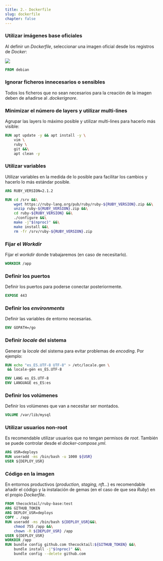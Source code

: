 ```yaml
---
title: 2.- Dockerfile
slug: dockerfile
chapter: false
---
```


### Utilizar imágenes base oficiales

Al definir un _Dockerfile_, seleccionar una imagen oficial desde los registros de _Docker_:

![](/images/docker/debian_image.png)

```Dockerfile
FROM debian
```

### Ignorar ficheros innecesarios o sensibles

Todos los ficheros que no sean necesarios para la creación de la imagen deben de añadirse al _.dockerignore_.

### Minimizar el número de layers y utilizar multi-lines

Agrupar las layers lo máximo posible y utilizar multi-lines para hacerlo más visible:

```Dockerfile
RUN apt update -y && apt install -y \
    vim \
    ruby \
    git &&\
    apt clean -y
```

### Utilizar variables

Utilizar variables en la medida de lo posible para facilitar los cambios y hacerlo lo más estándar posible.

```Dockerfile
ARG RUBY_VERSION=2.1.2

RUN cd /srv &&\
    wget https://ruby-lang.org/pub/ruby/ruby-${RUBY_VERSION}.zip &&\
    unzip ruby-${RUBY_VERSION}.zip &&\
    cd ruby-${RUBY_VERSION} &&\
    ./configure &&\
    make -j"$(nproc)" &&\
    make install &&\
    rm -fr /srv/ruby-${RUBY_VERSION}.zip
```

### Fijar el _Workdir_

Fijar el _workdir_ donde trabajaremos (en caso de necesitarlo).

```Dockerfile
WORKDIR /app
```

### Definir los puertos

Definir los puertos para poderse conectar posteriormente.

```Dockerfile
EXPOSE 443
```

### Definir los _environments_

Definir las variables de entorno necesarias.

```Dockerfile
ENV GOPATH=/go
```

### Definir _locale_ del sistema

Generar la _locale_ del sistema para evitar problemas de _encoding_. Por ejemplo:

```Dockerfile
RUN echo "es_ES.UTF-8 UTF-8" > /etc/locale.gen \
 && locale-gen es_ES.UTF-8

ENV LANG es_ES.UTF-8
ENV LANGUAGE es_ES:es
```

### Definir los volúmenes

Definir los volúmenes que van a necesitar ser montados.

```Dockerfile
VOLUME /var/lib/mysql
```

### Utilizar usuarios non-root

Es recomendable utilizar usuarios que no tengan permisos de _root_. También se puede controlar desde el _docker-compose.yml_.

```Dockerfile
ARG USR=deploys
RUN useradd -ms /bin/bash -u 1000 ${USR}
USER ${DEPLOY_USR}
```

### Código en la imagen

En entornos productivos (_production, staging, nft…_) es recomendable añadir el código y la instalación de gemas (en el caso de que sea _Ruby_) en el propio _Dockerfile_.

```Dockerfile
FROM thecocktail/ruby-base:test
ARG GITHUB_TOKEN
ARG DEPLOY_USR=deploys
COPY . /app
RUN useradd -ms /bin/bash ${DEPLOY_USR}&&\
    chmod 755 /app &&\
    chown -R ${DEPLOY_USR} /app
USER ${DEPLOY_USR}
WORKDIR /app
RUN bundle config github.com thecocktail:${GITHUB_TOKEN} &&\
    bundle install -j"$(nproc)" &&\
    bundle config --delete github.com
```
